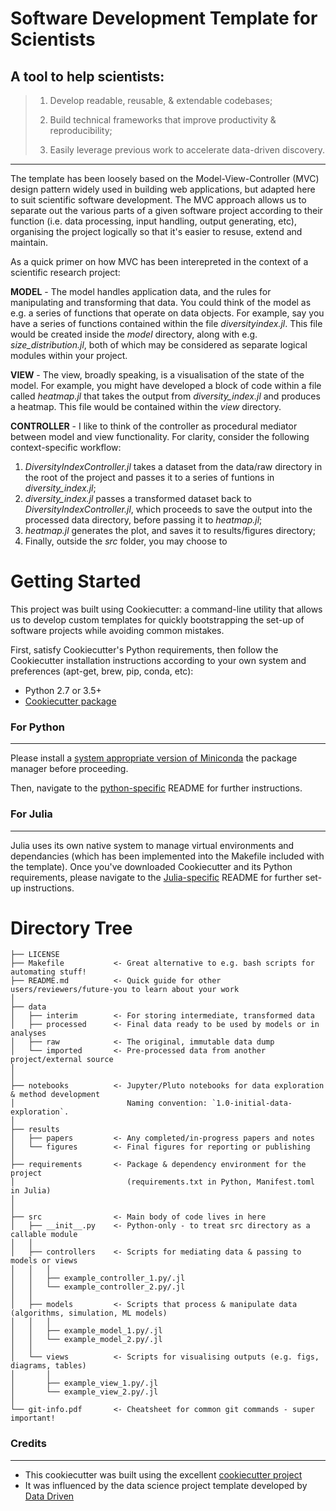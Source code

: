 # Software Development Template for Scientists

## A tool to help scientists:

> 1.  Develop readable, reusable, & extendable codebases;
>
> 2.  Build technical frameworks that improve productivity & reproducibility;
>
> 3.  Easily leverage previous work to accelerate data-driven discovery.

---

The template has been loosely based on the Model-View-Controller (MVC) design pattern widely used in building web applications, but adapted here to suit scientific software development. The MVC approach allows us to separate out the various parts of a given software project according to their function (i.e. data processing, input handling, output generating, etc), organising the project logically so that it's easier to resuse, extend and maintain. 

As a quick primer on how MVC has been interepreted in the context of a scientific research project:

**MODEL** - 
The model handles application data, and the rules for manipulating and transforming that data. You could think of the model as e.g. a series of functions that operate on data objects. For example, say you have a series of functions contained within the file *diversityindex.jl*. This file would be created inside the *model* directory, along with e.g. *size_distribution.jl*, both of which may be considered as separate logical modules within your project.

**VIEW** - 
The view, broadly speaking, is a visualisation of the state of the model. For example, you might have developed a block of code within a file called *heatmap.jl* that takes the output from *diversity_index.jl* and produces a heatmap. This file would be contained within the *view* directory.

**CONTROLLER** - 
I like to think of the controller as procedural mediator between model and view functionality. For clarity, consider the following context-specific workflow:

1. _DiversityIndexController.jl_ takes a dataset from the data/raw directory in the root of the project and passes it to a series of funtions in _diversity_index.jl_;
2. _diversity_index.jl_ passes a transformed dataset back to _DiversityIndexController.jl_, which proceeds to save the output into the processed data directory, before passing it to _heatmap.jl_;
3. _heatmap.jl_ generates the plot, and saves it to results/figures directory;
4. Finally, outside the *src* folder, you may choose to 

# Getting Started

This project was built using Cookiecutter: a command-line utility that allows us to develop custom templates for quickly bootstrapping the set-up of software projects while avoiding common mistakes.

First, satisfy Cookiecutter's Python requirements, then follow the Cookiecutter installation instructions according to your own system and preferences (apt-get, brew, pip, conda, etc):

- Python 2.7 or 3.5+
- [Cookiecutter package](http://cookiecutter.readthedocs.org/en/latest/installation.html)

### For Python
---

Please install a [system appropriate version of Miniconda](https://conda.io/projects/conda/en/latest/user-guide/install/index.html) the package manager before proceeding.

Then, navigate to the [python-specific](https://github.com/teatauri/cookiecutter-for-scientists/tree/master/python) README for further instructions.

### For Julia
---

Julia uses its own native system to manage virtual environments and dependancies (which has been implemented into the Makefile included with the template). Once you've downloaded Cookiecutter and its Python requirements, please navigate to the [Julia-specific](https://github.com/teatauri/cookiecutter-for-scientists/tree/master/julia) README for further set-up instructions.

# Directory Tree

    ├── LICENSE
    ├── Makefile           <- Great alternative to e.g. bash scripts for automating stuff!
    ├── README.md          <- Quick guide for other users/reviewers/future-you to learn about your work
    │ 
    ├── data
    │   ├── interim        <- For storing intermediate, transformed data
    │   ├── processed      <- Final data ready to be used by models or in analyses
    │   ├── raw            <- The original, immutable data dump
    │   └── imported       <- Pre-processed data from another project/external source
    │
    │
    ├── notebooks          <- Jupyter/Pluto notebooks for data exploration & method development
    │                         Naming convention: `1.0-initial-data-exploration`.
    │
    ├── results
    │   ├── papers         <- Any completed/in-progress papers and notes
    │   └── figures        <- Final figures for reporting or publishing
    │
    ├── requirements       <- Package & dependency environment for the project
    │                         (requirements.txt in Python, Manifest.toml in Julia)
    │
    │
    ├── src                <- Main body of code lives in here
    │   ├── __init__.py    <- Python-only - to treat src directory as a callable module
    │   │
    │   ├── controllers    <- Scripts for mediating data & passing to models or views
    │   │   │
    │   │   ├── example_controller_1.py/.jl
    │   │   └── example_controller_2.py/.jl
    │   │
    │   ├── models         <- Scripts that process & manipulate data (algorithms, simulation, ML models)
    │   │   │
    │   │   ├── example_model_1.py/.jl
    │   │   └── example_model_2.py/.jl
    │   │
    │   └── views          <- Scripts for visualising outputs (e.g. figs, diagrams, tables)
    │       │
    │       ├── example_view_1.py/.jl
    │       └── example_view_2.py/.jl
    │
    └── git-info.pdf       <- Cheatsheet for common git commands - super important!

### Credits

---

- This cookiecutter was built using the excellent [cookiecutter project](https://cookiecutter.readthedocs.io/)
- It was influenced by the data science project template developed by [Data Driven](https://drivendata.github.io/cookiecutter-data-science/)
